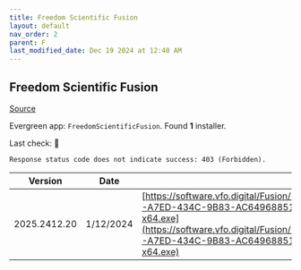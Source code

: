 ```yaml
---
title: Freedom Scientific Fusion
layout: default
nav_order: 2
parent: F
last_modified_date: Dec 19 2024 at 12:40 AM
---
```


## Freedom Scientific Fusion

[Source](https://www.freedomscientific.com/products/software/fusion/)

Evergreen app: `FreedomScientificFusion`. Found **1** installer.

Last check: 🔴
```
Response status code does not indicate success: 403 (Forbidden).
```

| Version      | Date      | URI                                                                                                                                                                                                                                                                  |
| ------------ | --------- | -------------------------------------------------------------------------------------------------------------------------------------------------------------------------------------------------------------------------------------------------------------------- |
| 2025.2412.20 | 1/12/2024 | [https://software.vfo.digital/Fusion/2025/2025.2412.20.400/6CF7CA1C-A7ED-434C-9B83-AC649688511A/F2025.2412.20.400-Offline-x64.exe](https://software.vfo.digital/Fusion/2025/2025.2412.20.400/6CF7CA1C-A7ED-434C-9B83-AC649688511A/F2025.2412.20.400-Offline-x64.exe) |

